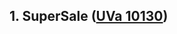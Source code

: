 ## 1. SuperSale ([UVa 10130](https://uva.onlinejudge.org/index.php?option=com_onlinejudge&Itemid=8&category=24&page=show_problem&problem=1071))
